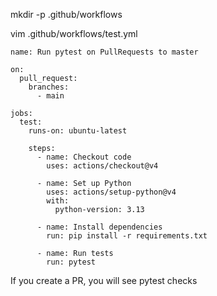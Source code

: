 mkdir -p .github/workflows

vim .github/workflows/test.yml
```
name: Run pytest on PullRequests to master

on:
  pull_request:
    branches:
      - main

jobs:
  test:
    runs-on: ubuntu-latest

    steps:
      - name: Checkout code
        uses: actions/checkout@v4

      - name: Set up Python
        uses: actions/setup-python@v4
        with:
          python-version: 3.13

      - name: Install dependencies
        run: pip install -r requirements.txt

      - name: Run tests
        run: pytest
```

If you create a PR, you will see pytest checks